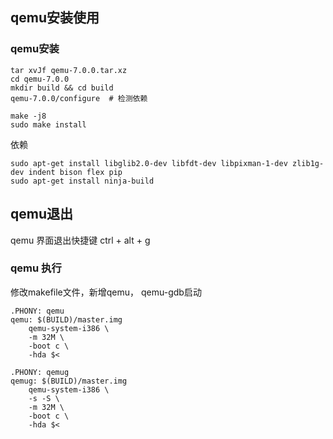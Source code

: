 ## qemu安装使用

### qemu安装

```
tar xvJf qemu-7.0.0.tar.xz
cd qemu-7.0.0
mkdir build && cd build
qemu-7.0.0/configure  # 检测依赖

make -j8
sudo make install

```

依赖
```
sudo apt-get install libglib2.0-dev libfdt-dev libpixman-1-dev zlib1g-dev indent bison flex pip
sudo apt-get install ninja-build
```

## qemu退出
qemu 界面退出快捷键 ctrl + alt + g

### qemu 执行

修改makefile文件，新增qemu， qemu-gdb启动
```
.PHONY: qemu
qemu: $(BUILD)/master.img
	qemu-system-i386 \
	-m 32M \
	-boot c \
	-hda $<

.PHONY: qemug
qemug: $(BUILD)/master.img
	qemu-system-i386 \
	-s -S \
	-m 32M \
	-boot c \
	-hda $<
```
